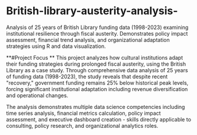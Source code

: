 # British-library-austerity-analysis-
Analysis of 25 years of British Library funding data (1998-2023) examining institutional resilience through fiscal austerity. Demonstrates policy impact assessment, financial trend analysis, and organizational adaptation strategies using R and data visualization.

**#Project Focus **
This project analyzes how cultural institutions adapt their funding strategies during prolonged fiscal austerity, using the British Library as a case study. Through comprehensive data analysis of 25 years of funding data (1998-2023), the study reveals that despite recent "recovery," government funding remains 25% below historical peak levels, forcing significant institutional adaptation including revenue diversification and operational changes.

The analysis demonstrates multiple data science competencies including time series analysis, financial metrics calculation, policy impact assessment, and executive dashboard creation - skills directly applicable to consulting, policy research, and organizational analytics roles.
